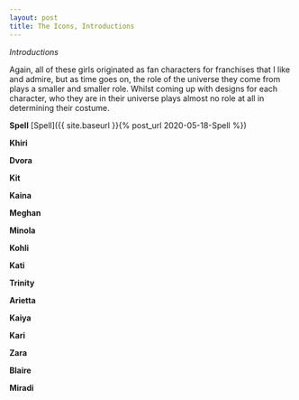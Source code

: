 ```yaml
---
layout: post
title: The Icons, Introductions
---
```

_Introductions_


Again, all of these girls originated as fan characters for franchises that I like and admire, but as time goes on, the role of the universe they come from plays a smaller and smaller role. Whilst coming up with designs for each character, who they are in their universe plays almost no role at all in determining their costume. 

**Spell**
[Spell]({{ site.baseurl }}{% post_url 2020-05-18-Spell %})

**Khiri**

**Dvora**

**Kit**

**Kaina**

**Meghan**

**Minola**

**Kohli**

**Kati**

**Trinity**

**Arietta**

**Kaiya**

**Kari**

**Zara**

**Blaire**

**Miradi**